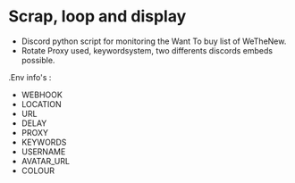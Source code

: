 # Scrap, loop and display


- Discord python script for monitoring the Want To buy list of WeTheNew.
- Rotate Proxy used, keywordsystem, two differents discords embeds possible.

.Env info's :

- WEBHOOK
- LOCATION
- URL
- DELAY
- PROXY
- KEYWORDS
- USERNAME
- AVATAR_URL
- COLOUR
